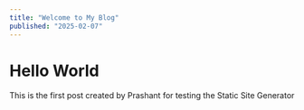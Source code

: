 ```yaml
---
title: "Welcome to My Blog"
published: "2025-02-07"
---
```


# Hello World

This is the first post created by Prashant for testing the Static Site Generator
